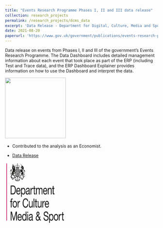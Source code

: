 ```yaml
---
title: "Events Research Programme Phases I, II and III data release"
collection: research_projects
permalink: /research_projects/dcms_data
excerpt: 'Data Release - Department for Digital, Culture, Media and Sport'
date: 2021-08-20
paperurl: 'https://www.gov.uk/government/publications/events-research-programme-phases-i-ii-and-iii-data-release'
---
```


Data release on events from Phases I, II and III of the government’s Events Research Programme. The Data Dashboard includes detailed management information about each event that took place as part of the ERP (including Test and Trace data), and the ERP Dashboard Explainer provides information on how to use the Dashboard and interpret the data.


<img src="/images/erp_data.png" width="200" height="200" />


* Contributed to the analysis as an Economist.


* [Data Release](https://www.gov.uk/government/publications/events-research-programme-phases-i-ii-and-iii-data-release)

<img src="/images/dcms.png" width="200" height="200" />
